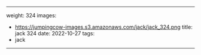 
---
weight: 324
images:
- https://jumpingcow-images.s3.amazonaws.com/jack/jack_324.png
title: jack 324
date: 2022-10-27
tags:
- jack
---
